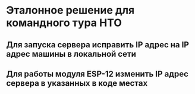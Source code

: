 # Эталонное решение для командного тура НТО

## Для запуска сервера исправить IP адрес на IP адрес машины в локальной сети

## Для работы модуля ESP-12 изменить IP адрес сервера в указанных в коде местах
